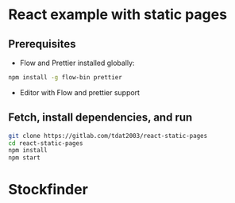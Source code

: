 # React example with static pages

## Prerequisites
* Flow and Prettier installed globally:
```sh
npm install -g flow-bin prettier
```
* Editor with Flow and prettier support

## Fetch, install dependencies, and run
```sh
git clone https://gitlab.com/tdat2003/react-static-pages
cd react-static-pages
npm install
npm start
```
# Stockfinder
